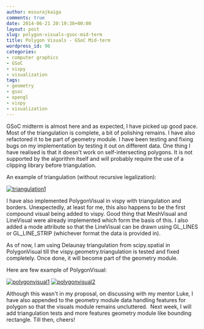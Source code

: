 ```yaml
---
author: mssurajkaiga
comments: true
date: 2014-06-21 20:19:38+00:00
layout: post
slug: polygon-visuals-gsoc-mid-term
title: Polygon Visuals - GSoC Mid-term
wordpress_id: 96
categories:
- computer graphics
- GSoC
- vispy
- visualization
tags:
- geometry
- gsoc
- opengl
- vispy
- visualization
---
```


GSoC midterm is almost here and as expected, I have picked up good pace. Most of the triangulation is complete, a bit of polishing remains. I have also refactored it to be part of geometry module. I have been testing and fixing bugs on my implementation by testing it out on different data. One thing I have realised is that it doesn't work on self-intersecting polygons. It is not supported by the algorithm itself and will probably require the use of a clipping library before triangulation.

An example of triangulation (without recursive legalization):

[![triangulation1](http://mssuraj.files.wordpress.com/2014/06/triangulation1.png?w=300)](https://mssuraj.files.wordpress.com/2014/06/triangulation1.png)

I have also implemented PolygonVisual in vispy with triangulation and borders. Unexpectedly, at least for me, this also happens to be the first compound visual being added to vispy. Good thing that MeshVisual and LineVisual were already implemented which form the basis of this. I also added a mode attribute so that the LineVisual can be drawn using GL_LINES or GL_LINE_STRIP (whichever format the data is provided in).

As of now, I am using Delaunay triangulation from scipy.spatial in PolygonVisual till the vispy.geometry.triangulation is tested and fixed completely. Once done, it will become part of the geometry module.

Here are few example of PolygonVisual:

[![polygonvisual1](http://mssuraj.files.wordpress.com/2014/06/polygonvisual1.png?w=300)](https://mssuraj.files.wordpress.com/2014/06/polygonvisual1.png) [![polygonvisual2](http://mssuraj.files.wordpress.com/2014/06/polygonvisual2.png?w=300)](https://mssuraj.files.wordpress.com/2014/06/polygonvisual2.png)

Although this wasn't in my proposal, on discussing with my mentor Luke, I have also appended to the geometry module data handling features for polygon so that the visuals module remains uncluttered.  Next week, I will add triangulation tests and more features geometry module like bounding rectangle. Till then, cheers!
